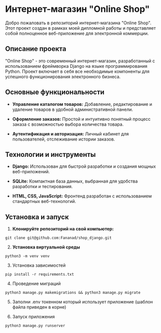 # Интернет-магазин "Online Shop"

Добро пожаловать в репозиторий интернет-магазина "Online Shop". Этот проект создан в рамках моей дипломной работы и представляет собой полноценное веб-приложение для электронной коммерции.

## Описание проекта

"Online Shop" - это современный интернет-магазин, разработанный с использованием фреймворка Django на языке программирования Python. Проект включает в себя все необходимые компоненты для успешного функционирования электронного бизнеса.

## Основные функциональности

- **Управление каталогом товаров:** Добавление, редактирование и удаление товаров в удобной административной панели.

- **Оформление заказов:** Простой и интуитивно понятный процесс заказа с возможностью выбора количества товара.

- **Аутентификация и авторизация:** Личный кабинет для пользователей, отслеживание истории заказов.

## Технологии и инструменты

- **Django:** Использован для быстрой разработки и создания мощных веб-приложений.

- **SQLite:** Компактная база данных, выбранная для удобства разработки и тестирования.

- **HTML, CSS, JavaScript:** Фронтенд разработан с использованием стандартных веб-технологий.

## Установка и запуск

1. **Клонируйте репозиторий на свой компьютер:**

```git clone git@github.com:Fananad/shop_django.git```

2.  **Установка виртуальной среды**

```python3 -m venv venv```

3. Установка зависимостей

```pip install -r requirements.txt```

4. Проведение миграций 

```python3 manage.py makemigrations && python3 manage.py migrate```

5. Заполни .env токенном который использует приложение (шаблон файла приведен в корне)

6. Запуск приложения

```python3 manage.py runserver```


